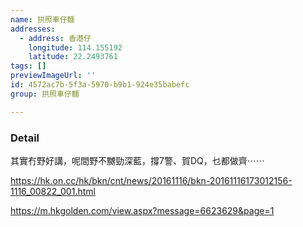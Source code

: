 ```yaml
---
name: 拱照車仔麵
addresses:
  - address: 香港仔
    longitude: 114.155192
    latitude: 22.2493761
tags: []
previewImageUrl: ''
id: 4572ac7b-5f3a-5970-b9b1-924e35babefc
group: 拱照車仔麵

---
```

### Detail
其實冇野好講，呢間野不嬲勁深藍，撐7警、賀DQ，乜都做齊⋯⋯

https://hk.on.cc/hk/bkn/cnt/news/20161116/bkn-20161116173012156-1116_00822_001.html

https://m.hkgolden.com/view.aspx?message=6623629&page=1


